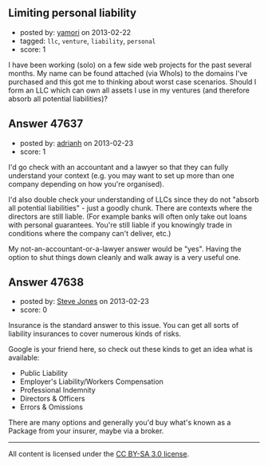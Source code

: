 ## Limiting personal liability

- posted by: [yamori](https://stackexchange.com/users/-1/25142-yamori) on 2013-02-22
- tagged: `llc`, `venture`, `liability`, `personal`
- score: 1

I have been working (solo) on a few side web projects for the past several months.  My name can be found attached (via WhoIs) to the domains I've purchased and this got me to thinking about worst case scenarios.  Should I form an LLC which can own all assets I use in my ventures (and therefore absorb all potential liabilities)?


## Answer 47637

- posted by: [adrianh](https://stackexchange.com/users/-1/4599-adrianh) on 2013-02-23
- score: 1

I'd go check with an accountant and a lawyer so that they can fully understand your context (e.g. you may want to set up more than one company depending on how you're organised). 

I'd also double check your understanding of LLCs since they do not "absorb all potential liabilities" - just a goodly chunk. There are contexts where the directors are still liable. (For example banks will often only take out loans with personal guarantees. You're still liable if you knowingly trade in conditions where the company can't deliver, etc.)

My not-an-accountant-or-a-lawyer answer would be "yes". Having the option to shut things down cleanly and walk away is a very useful one. 


## Answer 47638

- posted by: [Steve Jones](https://stackexchange.com/users/-1/12985-steve-jones) on 2013-02-23
- score: 0

Insurance is the standard answer to this issue. You can get all sorts of liability insurances to cover numerous kinds of risks.

Google is your friend here, so check out these kinds to get an idea what is available:

 - Public Liability
 - Employer's Liability/Workers Compensation
 - Professional Indemnity
 - Directors & Officers
 - Errors & Omissions

There are many options and generally you'd buy what's known as a Package from your insurer, maybe via a broker.



---

All content is licensed under the [CC BY-SA 3.0 license](https://creativecommons.org/licenses/by-sa/3.0/).
